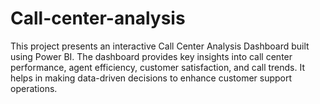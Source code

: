# Call-center-analysis
This project presents an interactive Call Center Analysis Dashboard built using Power BI. The dashboard provides key insights into call center performance, agent efficiency, customer satisfaction, and call trends. It helps in making data-driven decisions to enhance customer support operations.
